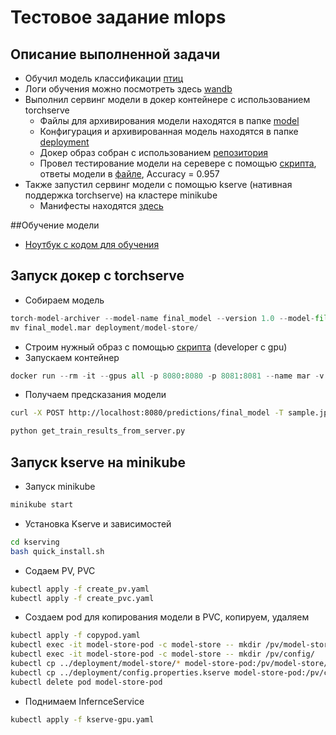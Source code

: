 # Тестовое задание mlops
## Описание выполненной задачи
* Обучил модель классификации [птиц](https://www.kaggle.com/datasets/gpiosenka/100-bird-species)
* Логи обучения можно посмотреть здесь [wandb](https://wandb.ai/dreminm/SberBirdsTestAssignment)
* Выполнил сервинг модели в докер контейнере с использованием torchserve
  * Файлы для архивирования модели находятся в папке [model](model)
  * Конфигурация и архивированная модель находятся в папке [deployment](deployment)
  * Докер образ собран с использованием [репозитория](https://github.com/pytorch/serve/tree/master/kubernetes/kserve)
  * Провел тестирование модели на серевере с помощью [скрипта](get_train_results_from_server.py), ответы модели в [файле](test_answers.json), Accuracy = 0.957
* Также запустил сервинг модели с помощью kserve (нативная поддержка torchserve) на кластере minikube
  * Манифесты находятся [здесь](kserving/)

##Обучение модели
* [Ноутбук с кодом для обучения](TrainModel.ipynb)

## Запуск докер с torchserve
* Собираем модель
```python
torch-model-archiver --model-name final_model --version 1.0 --model-file model/final_model.py --serialized-file model/final_model.pth --handler model/handler.py --extra-files model/index_to_name.json
mv final_model.mar deployment/model-store/
```
* Строим нужный образ с помощью [скрипта](https://github.com/pytorch/serve/blob/master/kubernetes/kserve/build_image.sh) (developer с gpu)
* Запускаем контейнер
```python
docker run --rm -it --gpus all -p 8080:8080 -p 8081:8081 --name mar -v deployment/model-store:/home/model-server/model-store  -v deployment/config.properties:/home/model-server/config.properties  pytorch/torchserve:latest-gpu
```
* Получаем предсказания модели
```bash
curl -X POST http://localhost:8080/predictions/final_model -T sample.jpg
```
```python
python get_train_results_from_server.py
```
## Запуск kserve на minikube
*  Запуск minikube
```bash
minikube start
```
* Установка Kserve и зависимостей
```bash
cd kserving
bash quick_install.sh
```
* Содаем PV, PVC
```bash
kubectl apply -f create_pv.yaml
kubectl apply -f create_pvc.yaml
```
* Создаем pod для копирования модели в PVC, копируем, удаляем
```bash
kubectl apply -f copypod.yaml
kubectl exec -it model-store-pod -c model-store -- mkdir /pv/model-store/
kubectl exec -it model-store-pod -c model-store -- mkdir /pv/config/
kubectl cp ../deployment/model-store/* model-store-pod:/pv/model-store/ -c model-store
kubectl cp ../deployment/config.properties.kserve model-store-pod:/pv/config/config.properties -c model-store 
kubectl delete pod model-store-pod
```
* Поднимаем InfernceService
```bash
kubectl apply -f kserve-gpu.yaml
```